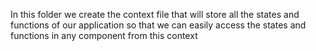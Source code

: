 In this folder we create the context file that will store all the states and functions of our application so that we can easily access the states and functions in any component from this context
